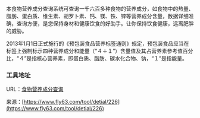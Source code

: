 本食物营养成分查询系统可查询一千六百多种食物的营养成分，如食物中的热量、脂肪、蛋白质、维生素、胡罗卜素、钙、镁、铁、锌等营养成分含量，数据详细准确，查询方便，是您保持身材和健康饮食的好助手。让你保持饮食健康，远离肥胖的威胁。

2013年1月1日正式施行的《预包装食品营养标签通则》规定，预包装食品应当在标签上强制标示四种营养成分和能量（“４＋１”）含量值及其占营养素参考值百分比，“４”是指核心营养素，即蛋白质、脂肪、碳水化合物、钠，“１”是指能量。

### 工具地址
URL：[食物营养成分查询](https://www.fly63.com/tool/food/)

来源：[https://www.fly63.com/tool/detial/226](https://www.fly63.com/tool/detial/226)